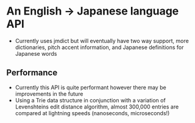 # An English -> Japanese language API 

- Currently uses jmdict but will eventually have two way support, more dictionaries, pitch accent information, and Japanese definitions for Japanese words

## Performance
- Currently this API is quite performant however there may be improvements in the future
- Using a Trie data structure in conjunction with a variation of Levenshteins edit distance algorithm, almost 300,000 entries are compared at lightning speeds (nanoseconds, microseconds!)